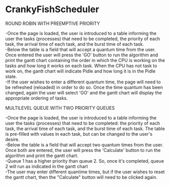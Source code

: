 # CrankyFishScheduler

ROUND ROBIN WITH PREEMPTIVE PRIORITY

-Once the page is loaded, the user is introduced to a table informing the user the tasks (processes) that need to be completed, the priority of each task, the arrival time of each task, and the burst time of each task. <br/>
-Below the table is a field that will accept a quantum time from the user. Once entered the user will press the 'GO' button to run the algorithm and print the gantt chart containing the order in which the CPU is working on the tasks and how long it works on each task. When the CPU has not task to work on, the gantt chart will indicate Pidle and how long it is in the Pidle state.<br/>
-If the user wishes to enter a different quantum time, the page will need to be refreshed (reloaded) in order to do so. Once the time quantum has been changed, again the user will select 'GO' and the gantt chart will display the appropriate ordering of tasks. 


MULTILEVEL QUEUE WITH TWO PRIORITY QUEUES

-Once the page is loaded, the user is introduced to a table informing the user the tasks (processes) that need to be completed: the priority of each task, the arrival time of each task, and the burst time of each task. The table is pre-filled with values in each task, but can be changed to the user's desire.<br/>
-Below the table is a field that will accept two quantum times from the user. Once both are entered, the user will press the 'Calculate' button to run the algorithm and print the gantt chart.<br/>
-Queue 1 has a higher priority than queue 2. So, once it's completed, queue 2 will run as indicated in the gantt chart <br/>
-The user may enter different quantime times, but if the user wishes to reset the gantt chart, then the "Calculate" button will need to be clicked again. 
